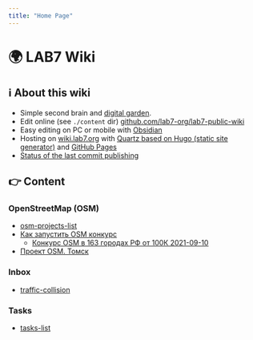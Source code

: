 ```yaml
---
title: "Home Page"
---
```


# 🌍 LAB7 Wiki

## ℹ️ About this wiki

- Simple second brain and [digital garden](https://jzhao.xyz/posts/digital-gardening).
- Edit online (see `./content` dir) [github.com/lab7-org/lab7-public-wiki](https://github.com/lab7-org/lab7-public-wiki/tree/main/content)
- Easy editing on PC or mobile with [Obsidian](https://obsidian.md/)
- Hosting on [wiki.lab7.org](htts://wiki.lab7.org) with [Quartz based on Hugo (static site generator)](https://github.com/jackyzha0/quartz) and [GitHub Pages](https://pages.github.com/)
- [Status of the last commit publishing](https://github.com/lab7-org/lab7-public-wiki/actions)

## 👉 Content

### OpenStreetMap (OSM)

- [osm-projects-list](notes/osm-projects-list.md)
- [Как запустить OSM конкурс](notes/howto-launch-osm-challenge.md)
	- [Конкурс OSM в 163 городах РФ от 100К 2021-09-10](notes/osm-competition-2021-09-10.md)
- [Проект OSM. Томск](notes/osm-project-tomsk.md)


### Inbox

- [traffic-collision](notes/traffic-collision.md)


### Tasks

- [tasks-list](tasks/tasks-list.md)